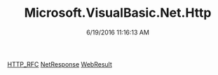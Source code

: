 ﻿---
title: Microsoft.VisualBasic.Net.Http
date: 6/19/2016 11:16:13 AM
---

[HTTP_RFC](T-Microsoft.VisualBasic.Net.Http.HTTP_RFC.html)
[NetResponse](T-Microsoft.VisualBasic.Net.Http.NetResponse.html)
[WebResult](T-Microsoft.VisualBasic.Net.Http.WebResult.html)
